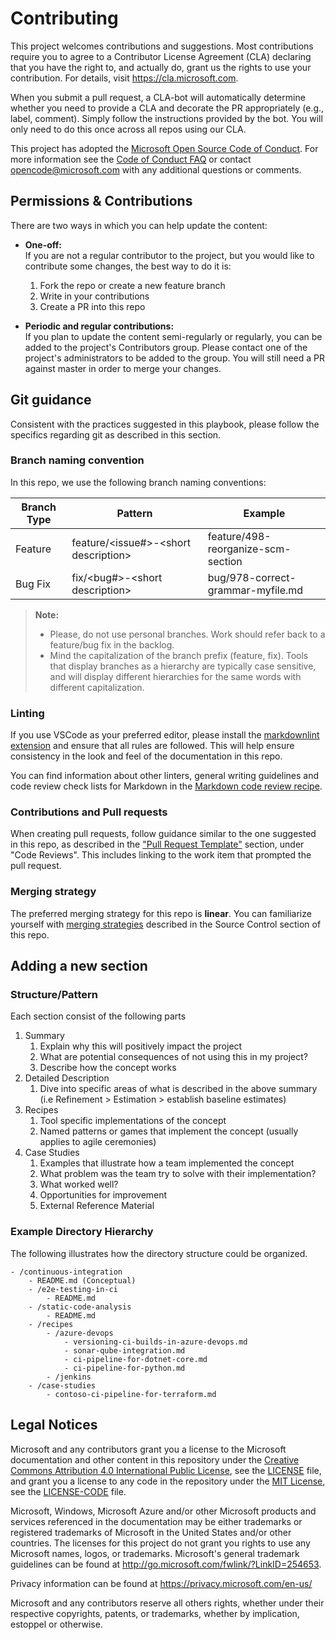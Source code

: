 # Contributing

This project welcomes contributions and suggestions.  Most contributions require
you to agree to a Contributor License Agreement (CLA) declaring that you have
the right to, and actually do, grant us the rights to use your contribution. For
details, visit <https://cla.microsoft.com>.

When you submit a pull request, a CLA-bot will automatically determine whether
you need to provide a CLA and decorate the PR appropriately (e.g., label,
comment). Simply follow the instructions provided by the bot. You will only need
to do this once across all repos using our CLA.

This project has adopted the [Microsoft Open Source Code of
Conduct](https://opensource.microsoft.com/codeofconduct/).
For more information see the [Code of Conduct
FAQ](https://opensource.microsoft.com/codeofconduct/faq/) or
contact [opencode@microsoft.com](mailto:opencode@microsoft.com) with any
additional questions or comments.

## Permissions & Contributions

There are two ways in which you can help update the content:

* **One-off:** \
If you are not a regular contributor to the project, but you would like to
contribute some changes, the best way to do it is:

  1. Fork the repo or create a new feature branch
  2. Write in your contributions
  3. Create a PR into this repo

* **Periodic and regular contributions:** \
If you plan to update the content semi-regularly or regularly, you can be added
to the project's Contributors group. Please contact one of the project's
administrators to be added to the group.
You will still need a PR against master in order to merge your changes.

## Git guidance

Consistent with the practices suggested in this playbook, please follow the
specifics regarding git as described in this section.

### Branch naming convention

In this repo, we use the following branch naming conventions:

| Branch Type | Pattern | Example |
| - | - | - |
| Feature | feature/\<issue#>-\<short description> | feature/498-reorganize-scm-section |
| Bug Fix | fix/\<bug#>-\<short description> | bug/978-correct-grammar-myfile.md |

> **Note:**
>
> * Please, do not use personal branches. Work should refer back to a
feature/bug fix in the backlog.
> * Mind the capitalization of the branch prefix (feature, fix). Tools that
display branches as a hierarchy are typically case sensitive, and will display
different hierarchies for the same words with different capitalization.

### Linting

If you use VSCode as your preferred editor, please install the [markdownlint
extension](https://marketplace.visualstudio.com/items?itemName=DavidAnson.vscode-markdownlint)
and ensure that all rules are followed. This will help ensure consistency in the
look and feel of the documentation in this repo.

You can find information about other linters, general writing guidelines and code review check lists for Markdown in the [Markdown code review recipe](code-reviews/recipes/Markdown.md).

### Contributions and Pull requests

When creating pull requests, follow guidance similar to the one suggested in
this repo, as described in the ["Pull Request Template"](./code-reviews/pull-request-template.md)
section, under "Code Reviews". This includes linking to the work item that
prompted the pull request.

### Merging strategy

The preferred merging strategy for this repo is **linear**.
You can familiarize yourself with [merging strategies](./source-control/contributing/readme.md#merge-strategies) described in the Source Control section of this repo.

## Adding a new section

### Structure/Pattern

Each section consist of the following parts

1. Summary
   1. Explain why this will positively impact the project
   2. What are potential consequences of not using this in my project?
   3. Describe how the concept works
2. Detailed Description
   1. Dive into specific areas of what is described in the above summary (i.e
   Refinement > Estimation > establish baseline estimates)
3. Recipes
   1. Tool specific implementations of the concept
   2. Named patterns or games that implement the concept (usually applies to
   agile ceremonies)
4. Case Studies
   1. Examples that illustrate how a team implemented the concept
   2. What problem was the team try to solve with their implementation?
   3. What worked well?
   4. Opportunities for improvement
   5. External Reference Material

### Example Directory Hierarchy

The following illustrates how the directory structure could be organized.

```plaintext
- /continuous-integration
    - README.md (Conceptual)
    - /e2e-testing-in-ci
        - README.md
    - /static-code-analysis
        - README.md
    - /recipes
        - /azure-devops
            - versioning-ci-builds-in-azure-devops.md
            - sonar-qube-integration.md
            - ci-pipeline-for-dotnet-core.md
            - ci-pipeline-for-python.md
        - /jenkins
    - /case-studies
        - contoso-ci-pipeline-for-terraform.md
```

## Legal Notices

Microsoft and any contributors grant you a license to the Microsoft
documentation and other content in this repository under the
[Creative Commons Attribution 4.0 International Public License](https://creativecommons.org/licenses/by/4.0/legalcode),
see the [LICENSE](LICENSE) file, and grant you a license to any code in the
repository under the [MIT License](https://opensource.org/licenses/MIT), see the
[LICENSE-CODE](LICENSE-CODE) file.

Microsoft, Windows, Microsoft Azure and/or other Microsoft products and services
referenced in the documentation may be either trademarks or registered
trademarks of Microsoft in the United States and/or other countries.
The licenses for this project do not grant you rights to use any Microsoft
names, logos, or trademarks. Microsoft's general trademark guidelines can be
found at <http://go.microsoft.com/fwlink/?LinkID=254653>.

Privacy information can be found at <https://privacy.microsoft.com/en-us/>

Microsoft and any contributors reserve all others rights, whether under their
respective copyrights, patents, or trademarks, whether by implication, estoppel
or otherwise.
